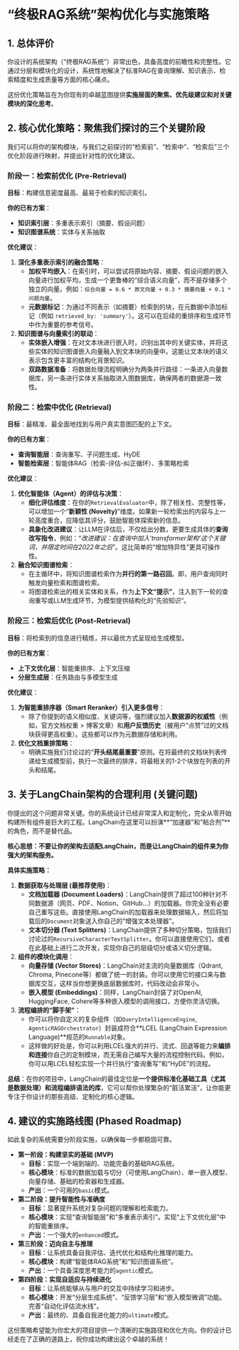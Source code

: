 # “终极RAG系统”架构优化与实施策略

## 1. 总体评价

你设计的系统架构（“终极RAG系统”）非常出色，具备高度的前瞻性和完整性。它通过分层和模块化的设计，系统性地解决了标准RAG在查询理解、知识表示、检索精度和生成质量等方面的核心痛点。

这份优化策略旨在为你现有的卓越蓝图提供**实施层面的聚焦、优先级建议和对关键模块的深化思考**。

## 2. 核心优化策略：聚焦我们探讨的三个关键阶段

我们可以将你的架构模块，与我们之前探讨的“检索前”、“检索中”、“检索后”三个优化阶段进行映射，并提出针对性的优化建议。

### 阶段一：检索前优化 (Pre-Retrieval)

**目标**：构建信息密度最高、最易于检索的知识索引。

**你的已有方案**：

- **知识索引层**：多重表示索引（摘要、假设问题）
- **知识图谱系统**：实体与关系抽取

**优化建议**：

1. **深化多重表示索引的融合策略**：
   - **加权平均嵌入**：在索引时，可以尝试将原始内容、摘要、假设问题的嵌入向量进行加权平均，生成一个更鲁棒的“综合语义向量”，而不是存储多个独立的向量。例如：`综合向量 = 0.6 * 原文向量 + 0.3 * 摘要向量 + 0.1 * 问题向量`。
   - **元数据标记**：为通过不同表示（如摘要）检索到的块，在元数据中添加标记（例如 `retrieved_by: 'summary'`）。这可以在后续的重排序和生成环节中作为重要的参考信号。
2. **知识图谱与向量索引的联动**：
   - **实体嵌入增强**：在对文本块进行嵌入时，识别出其中的关键实体，并将这些实体的知识图谱嵌入向量融入到文本块的向量中。这能让文本块的语义表示包含更丰富的结构化背景知识。
   - **双路数据准备**：将数据处理流程明确分为两条并行路径：一条进入向量数据库，另一条进行实体关系抽取进入图数据库，确保两者的数据源一致性。

### 阶段二：检索中优化 (Retrieval)

**目标**：最精准、最全面地找到与用户真实意图匹配的上下文。

**你的已有方案**：

- **查询智能层**：查询重写、子问题生成、HyDE
- **智能检索层**：智能体RAG（检索-评估-纠正循环）、多策略检索

**优化建议**：

1. **优化智能体（Agent）的评估与决策**：
   - **细化评估维度**：在你的`RetrievalEvaluator`中，除了相关性、完整性等，可以增加一个“**新颖性 (Novelty)**”维度。如果新一轮检索出的内容与上一轮高度重合，应降低其评分，鼓励智能体探索新的信息。
   - **具象化改进建议**：让LLM在评估后，不仅给出分数，更要生成具体的**查询改写指令**，例如：“*改进建议：在查询中加入‘transformer架构’这个关键词，并限定时间在2022年之后*”。这比简单的“增加特异性”更具可操作性。
2. **融合知识图谱检索**：
   - 在主循环中，将知识图谱检索作为**并行的第一路召回**。即，用户查询同时触发向量检索和图谱检索。
   - 将图谱检索出的相关实体和关系，作为**上下文“提示”**，注入到下一轮的查询重写或LLM生成环节，为模型提供结构化的“先验知识”。

### 阶段三：检索后优化 (Post-Retrieval)

**目标**：将检索到的信息进行精炼，并以最优方式呈现给生成模型。

**你的已有方案**：

- **上下文优化层**：智能重排序、上下文压缩
- **分层生成层**：任务路由与多模型生成

**优化建议**：

1. **为智能重排序器（Smart Reranker）引入更多信号**：
   - 除了你提到的语义相似度、关键词等，强烈建议加入**数据源的权威性**（例如，官方文档权重 > 博客文章）和**用户反馈历史**（被用户“点赞”过的文档块获得更高权重）。这些都可以作为元数据存储和利用。
2. **优化文档重排策略**：
   - 明确实施我们讨论过的“**开头结尾最重要**”原则。在将最终的文档块列表传递给生成模型前，执行一次最终的排序，将最相关的1-2个块放在列表的开头和结尾。

## 3. 关于LangChain架构的合理利用 (关键问题)

你提出的这个问题非常关键。你的系统设计已经非常深入和定制化，完全从零开始构建所有组件是巨大的工程。LangChain在这里可以扮演**“加速器”和“粘合剂”**的角色，而不是替代品。

**核心思想：不要让你的架构去适配LangChain，而是让LangChain的组件来为你强大的架构服务。**

**具体实施策略：**

1. **数据获取与处理层 (最推荐使用)**：
   - **文档加载器 (Document Loaders)**：LangChain提供了超过100种针对不同数据源（网页、PDF、Notion、GitHub...）的加载器。你完全没有必要自己重写这些。直接使用LangChain的加载器来处理数据输入，然后将加载后的`Document`对象送入你自己的“增强文本处理器”。
   - **文本切分器 (Text Splitters)**：LangChain提供了多种切分策略，包括我们讨论过的`RecursiveCharacterTextSplitter`。你可以直接使用它们，或者在此基础上进行二次开发，实现你自己的层级切分或语义切分逻辑。
2. **组件的模块化调用**：
   - **向量存储 (Vector Stores)**：LangChain对主流的向量数据库（Qdrant, Chroma, Pinecone等）都做了统一的封装。你可以使用它的接口来与数据库交互，这样当你想更换底层数据库时，代码改动会非常小。
   - **嵌入模型 (Embeddings)**：同样，LangChain封装了对OpenAI, HuggingFace, Cohere等多种嵌入模型的调用接口，方便你灵活切换。
3. **流程编排的“脚手架”**：
   - 你可以将你自定义的复杂组件（如`QueryIntelligenceEngine`, `AgenticRAGOrchestrator`）封装成符合**LCEL (LangChain Expression Language)**规范的`Runnable`对象。
   - 这样做的好处是，你可以利用LCEL强大的并行、流式、回退等能力来**编排和连接**你自己的定制模块，而无需自己编写大量的流程控制代码。例如，你可以用LCEL轻松实现一个并行执行“查询重写”和“HyDE”的流程。

**总结**：在你的项目中，LangChain的最佳定位是**一个提供标准化基础工具（尤其是数据处理）和流程编排语法的库**，它可以帮你处理繁杂的“脏活累活”，让你能更专注于你设计的那些高级、定制化的核心逻辑。

## 4. 建议的实施路线图 (Phased Roadmap)

如此复杂的系统需要分阶段实施，以确保每一步都稳固可靠。

- **第一阶段：构建坚实的基础 (MVP)**
  - **目标**：实现一个端到端的、功能完备的基础RAG系统。
  - **核心模块**：标准的数据加载与切分（可使用LangChain）、单一嵌入模型、向量存储、基础的检索器和生成器。
  - **产出**：一个可用的`basic`模式。
- **第二阶段：提升智能性与准确度**
  - **目标**：显著提升系统对复杂问题的理解和检索能力。
  - **核心模块**：实现“查询智能层”和“多重表示索引”。实现“上下文优化层”中的智能重排序。
  - **产出**：一个强大的`enhanced`模式。
- **第三阶段：迈向自主与推理**
  - **目标**：让系统具备自我评估、迭代优化和结构化推理的能力。
  - **核心模块**：构建“智能体RAG系统”和“知识图谱系统”。
  - **产出**：一个具备深度思考能力的`agentic`模式。
- **第四阶段：实现自适应与持续进化**
  - **目标**：让系统能够从与用户的交互中持续学习和进步。
  - **核心模块**：开发“分层生成系统”、“反馈学习层”和“嵌入模型微调”功能。完善“自动化评估流水线”。
  - **产出**：最终的、具备自我进化能力的`ultimate`模式。

这份策略希望能为你宏大的项目提供一个清晰的实施路径和优化方向。你的设计已经走在了正确的道路上，祝你成功构建出这个卓越的系统！